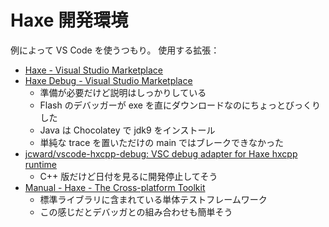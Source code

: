 # Haxe 開発環境
例によって VS Code を使うつもり。
使用する拡張：
- [Haxe - Visual Studio Marketplace](https://marketplace.visualstudio.com/items?itemName=nadako.vshaxe)
- [Haxe Debug - Visual Studio Marketplace](https://marketplace.visualstudio.com/items?itemName=vshaxe.haxe-debug)
    - 準備が必要だけど説明はしっかりしている
    - Flash のデバッガーが exe を直にダウンロードなのにちょっとびっくりした
    - Java は Chocolatey で jdk9 をインストール
    - 単純な trace を置いただけの main ではブレークできなかった
- [jcward/vscode-hxcpp-debug: VSC debug adapter for Haxe hxcpp runtime](https://github.com/jcward/vscode-hxcpp-debug)
    - C++ 版だけど日付を見るに開発停止してそう
- [Manual - Haxe - The Cross-platform Toolkit](https://haxe.org/manual/std-unit-testing.html)
    - 標準ライブラリに含まれている単体テストフレームワーク
    - この感じだとデバッガとの組み合わせも簡単そう